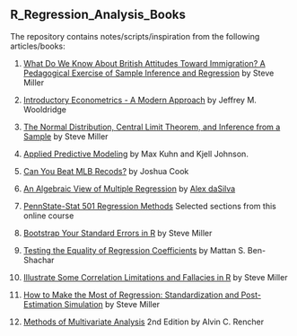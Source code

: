 ## **R_Regression_Analysis_Books**

The repository contains notes/scripts/inspiration from the following articles/books:

1. [What Do We Know About British Attitudes Toward Immigration? A Pedagogical Exercise of Sample Inference and Regression](http://svmiller.com/blog/2020/03/what-explains-british-attitudes-toward-immigration-a-pedagogical-example/) by Steve Miller

2. [Introductory Econometrics - A Modern Approach](https://www.amazon.com/Introductory-Econometrics-Modern-Approach-Standalone/dp/130527010X/ref=sr_1_2?dchild=1&keywords=Introductory+Econometrics%3A+A+Modern+Approach&qid=1597005903&s=books&sr=1-2)  by Jeffrey M. Wooldridge

3. [The Normal Distribution, Central Limit Theorem, and Inference from a Sample](http://svmiller.com/blog/2020/03/normal-distribution-central-limit-theorem-inference/) by Steve Miller

4. [Applied Predictive Modeling](http://appliedpredictivemodeling.com/) by Max Kuhn and Kjell Johnson.

5. [Can You Beat MLB Recods?](https://joshuacook.netlify.app/post/riddler-beat-mlb-records/) by Joshua Cook

6. [An Algebraic View of Multiple Regression](https://dasilvaa10.github.io/b1/) by [Alex daSilva](https://dasilvaa10.github.io/)

7. [PennState-Stat 501 Regression Methods](https://online.stat.psu.edu/stat501/lesson/welcome-stat-501)  Selected sections from this online course

8. [Bootstrap Your Standard Errors in R](http://svmiller.com/blog/2020/03/bootstrap-standard-errors-in-r/) by Steve Miller

9. [Testing the Equality of Regression Coefficients](https://shouldbewriting.netlify.app/posts/2021-02-16-testing-coefficients-equality/) by  Mattan S. Ben-Shachar

10. [Illustrate Some Correlation Limitations and Fallacies in R](http://svmiller.com/blog/2020/01/illustrate-correlation-fallacies-limitations-in-r/) by Steve Miller

11. [How to Make the Most of Regression: Standardization and Post-Estimation Simulation](http://svmiller.com/blog/2020/04/post-estimation-simulation-trump-vote-midwest/) by Steve Miller

12. [Methods of Multivariate Analysis](https://www.wiley.com/en-us/Methods+of+Multivariate+Analysis%2C+2nd+Edition-p-9780471461722) 2nd Edition by Alvin C. Rencher

    ​    